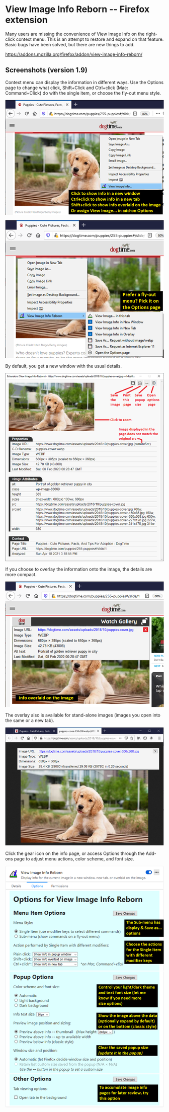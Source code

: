 # View Image Info Reborn -- Firefox extension

Many users are missing the convenience of View Image Info on the right-click context menu. This is an attempt to restore and expand on that feature. Basic bugs have been solved, but there are new things to add.

https://addons.mozilla.org/firefox/addon/view-image-info-reborn/ 

## Screenshots (version 1.9)

Context menu can display the information in different ways. Use the Options page to change what click, Shift+Click and Ctrl+click (Mac: Command+Click) do with the single item, or choose the fly-out menu style.

![Image of context menu](screenshots/context-menu-single_1.9.png)

![Image of context menu](screenshots/context-menu-flyout_1.9.png)

By default, you get a new window with the usual details.

![Image of popup info page](screenshots/window_1.9.png)

If you choose to overlay the information onto the image, the details are more compact.

![Image of overlay on embedded image](screenshots/overlay_1.5.2.png)

The overlay also is available for stand-alone images (images you open into the same or a new tab).

![Image of overlay on stand-alone image page](screenshots/stand-alone_1.3.png)

Click the gear icon on the info page, or access Options through the Add-ons page to adjust menu actions, color scheme, and font size.

![Image of options page](screenshots/options_1.9_part1.png)
![Image of options page](screenshots/options_1.9_part2.png)
![Image of options page](screenshots/options_1.8_part3.png)
